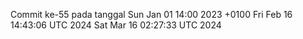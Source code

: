 Commit ke-55 pada tanggal Sun Jan 01 14:00 2023 +0100
Fri Feb 16 14:43:06 UTC 2024
Sat Mar 16 02:27:33 UTC 2024
